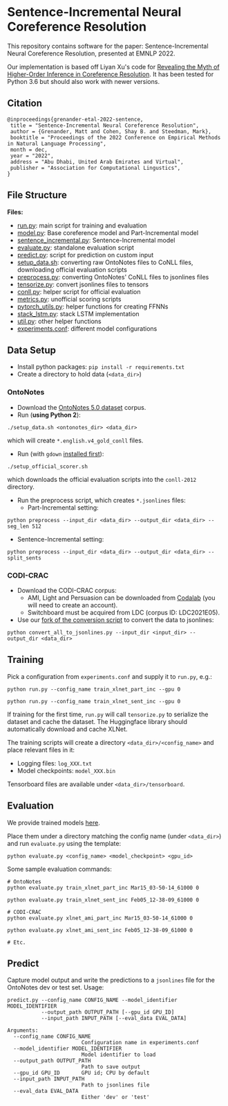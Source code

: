 # Sentence-Incremental Neural Coreference Resolution

This repository contains software for the paper: Sentence-Incremental Neural Coreference Resolution, presented at EMNLP 2022.

Our implementation is based off Liyan Xu's code for 
[Revealing the Myth of Higher-Order Inference in Coreference Resolution](https://github.com/lxucs/coref-hoi/).
It has been tested for Python 3.6 but should also work with newer versions.

## Citation
```
@inproceedings{grenander-etal-2022-sentence,
 title = "Sentence-Incremental Neural Coreference Resolution",
 author = {Grenander, Matt and Cohen, Shay B. and Steedman, Mark},
 booktitle = "Proceedings of the 2022 Conference on Empirical Methods in Natural Language Processing",
 month = dec,
 year = "2022",
 address = "Abu Dhabi, United Arab Emirates and Virtual",
 publisher = "Association for Computational Lingustics",
}
```


## File Structure
**Files:**
* [run.py](run.py): main script for training and evaluation
* [model.py](model.py): Base coreference model and Part-Incremental model
* [sentence_incremental.py](sentence_incremental.py): Sentence-Incremental model
* [evaluate.py](evaluate.py): standalone evaluation script
* [predict.py](predict.py): script for prediction on custom input
* [setup_data.sh](setup_data.sh): converting raw OntoNotes files to CoNLL files, downloading official evaluation scripts
* [preprocess.py](preprocess.py): converting OntoNotes' CoNLL files to jsonlines files
* [tensorize.py](tensorize.py): convert jsonlines files to tensors
* [conll.py](conll.py): helper script for official evaluation
* [metrics.py](metrics.py): unofficial scoring scripts
* [pytorch_utils.py](pytorch_utils.py): helper functions for creating FFNNs
* [stack_lstm.py](stack_lstm.py): stack LSTM implementation
* [util.py](util.py): other helper functions
* [experiments.conf](experiments.conf): different model configurations

## Data Setup
* Install python packages: `pip install -r requirements.txt`
* Create a directory to hold data (`<data_dir>`)
### OntoNotes
* Download the [OntoNotes 5.0 dataset](https://catalog.ldc.upenn.edu/LDC2013T19) corpus.
* Run (**using Python 2**):
```
./setup_data.sh <ontonotes_dir> <data_dir>
```
which will create `*.english.v4_gold_conll` files.
* Run (with `gdown` [installed first](https://pypi.org/project/gdown/)):
```
./setup_official_scorer.sh 
```
which downloads the official evaluation scripts into the `conll-2012` directory.
* Run the preprocess script, which creates `*.jsonlines` files: 
  * Part-Incremental setting: 
```
python preprocess --input_dir <data_dir> --output_dir <data_dir> --seg_len 512
```
  * Sentence-Incremental setting:
```
python preprocess --input_dir <data_dir> --output_dir <data_dir> --split_sents
```

### CODI-CRAC
* Download the CODI-CRAC corpus:
  * AMI, Light and Persuasion can be downloaded from [Codalab](https://competitions.codalab.org/competitions/30312#participate-get-data) (you will need to create an account). 
  * Switchboard must be acquired from LDC (corpus ID: LDC2021E05).
* Use our [fork of the conversion script](https://github.com/mgrenander/codi2021_scripts) to convert the data to jsonlines:
```
python convert_all_to_jsonlines.py --input_dir <input_dir> --output_dir <data_dir>
```

## Training
Pick a configuration from `experiments.conf` and supply it to `run.py`, e.g.:

```
python run.py --config_name train_xlnet_part_inc --gpu 0

python run.py --config_name train_xlnet_sent_inc --gpu 0
```

If training for the first time, `run.py` will call `tensorize.py` to serialize the dataset and cache the dataset.
The Huggingface library should automatically download and cache XLNet.

The training scripts will create a directory `<data_dir>/<config_name>` and place relevant files in it:
- Logging files: `log_XXX.txt`
- Model checkpoints: `model_XXX.bin`

Tensorboard files are available under `<data_dir>/tensorboard`.

## Evaluation
We provide trained models [here](https://drive.google.com/drive/folders/1nDHs80QXKRT7C_4DuIPEhFSDlyz8kkTJ?usp=sharing).

Place them under a directory matching the config name (under `<data_dir>`) and run `evaluate.py` using the template: 
```
python evaluate.py <config_name> <model_checkpoint> <gpu_id>
```

Some sample evaluation commands:
```
# OntoNotes
python evaluate.py train_xlnet_part_inc Mar15_03-50-14_61000 0

python evaluate.py train_xlnet_sent_inc Feb05_12-38-09_61000 0

# CODI-CRAC
python evaluate.py xlnet_ami_part_inc Mar15_03-50-14_61000 0

python evaluate.py xlnet_ami_sent_inc Feb05_12-38-09_61000 0

# Etc.
```

## Predict

Capture model output and write the predictions to a `jsonlines` file for the OntoNotes dev or test set. Usage:

```
predict.py --config_name CONFIG_NAME --model_identifier MODEL_IDENTIFIER 
           --output_path OUTPUT_PATH [--gpu_id GPU_ID]
           --input_path INPUT_PATH [--eval_data EVAL_DATA]

Arguments:
  --config_name CONFIG_NAME
                        Configuration name in experiments.conf
  --model_identifier MODEL_IDENTIFIER
                        Model identifier to load
  --output_path OUTPUT_PATH
                        Path to save output
  --gpu_id GPU_ID       GPU id; CPU by default
  --input_path INPUT_PATH
                        Path to jsonlines file
  --eval_data EVAL_DATA
                        Either 'dev' or 'test'
```